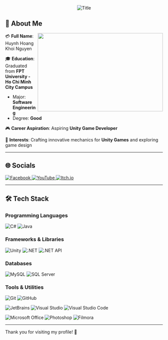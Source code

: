 <div align="center">
  <img src="https://readme-typing-svg.herokuapp.com?font=Architects+Daughter&color=%2338C2FF&size=50¢er=true&vCenter=true&height=60&width=600&lines=Hello!+I'm+Huynh+Nguyen!;Welcome+to+my+profile!" alt="Title">
</div>

## 👋 About Me

<img src="https://github.com/user-attachments/assets/c9dbeadd-6706-4e8c-a109-948cbc920d9c" width="400" height="250" align="right"/>

:credit_card: **Full Name**: Huynh Hoang Khoi Nguyen

:mortar_board: **Education**: Graduated from **FPT University - Ho Chi Minh City Campus**  
  - Major: **Software Engineering**  
  - Degree: **Good**

:video_game: **Career Aspiration**: Aspiring **Unity Game Developer**  

:monocle_face: **Interests**: Crafting innovative mechanics for **Unity Games** and exploring game design  

---

## 🌐 Socials

<div align="left">
  <a href="https://www.facebook.com/NotAvailableForTime">
    <img src="https://img.shields.io/badge/-Facebook-1877F2?logo=facebook&logoColor=white" alt="Facebook" />
  </a>
  <a href="https://www.youtube.com/@gamerchanoi5960">
    <img src="https://img.shields.io/badge/-YouTube-FF0000?logo=youtube&logoColor=white" alt="YouTube" />
  </a>
  <a href="https://huynhnguyen-haku.itch.io/">
    <img src="https://img.shields.io/badge/-Itch.io-FB4C4E?logo=itchdotio&logoColor=white" alt="Itch.io" />
  </a>
</div>

---

## 🛠️ Tech Stack

### Programming Languages
![C#](https://img.shields.io/badge/-C%23-239120?logo=c-sharp&logoColor=white)
![Java](https://img.shields.io/badge/-Java-007396?logo=java&logoColor=white)

### Frameworks & Libraries
![Unity](https://img.shields.io/badge/-Unity-000000?logo=unity&logoColor=white)
![.NET](https://img.shields.io/badge/-.NET-512BD4?logo=dot-net&logoColor=white)
![.NET API](https://img.shields.io/badge/-.NET%20API-512BD4?logo=dot-net&logoColor=white)

### Databases
![MySQL](https://img.shields.io/badge/-MySQL-4479A1?logo=mysql&logoColor=white)
![SQL Server](https://img.shields.io/badge/-SQL%20Server-CC2927?logo=microsoft-sql-server&logoColor=white)

### Tools & Utilities
![Git](https://img.shields.io/badge/-Git-F05032?logo=git&logoColor=white)
![GitHub](https://img.shields.io/badge/-GitHub-181717?logo=github&logoColor=white)

![JetBrains](https://img.shields.io/badge/-JetBrains-000000?logo=jetbrains&logoColor=white)
![Visual Studio](https://img.shields.io/badge/-Visual%20Studio-5C2D91?logo=visual-studio&logoColor=white)
![Visual Studio Code](https://img.shields.io/badge/-VS%20Code-007ACC?logo=visual-studio-code&logoColor=white)


![Microsoft Office](https://img.shields.io/badge/-Microsoft%20Office-0078D4?logo=microsoft&logoColor=white)
![Photoshop](https://img.shields.io/badge/-Photoshop-31A8FF?logo=adobe-photoshop&logoColor=white)
![Filmora](https://img.shields.io/badge/-Filmora-FF5733?logo=filmora&logoColor=white)

---

Thank you for visiting my profile! 🎉


